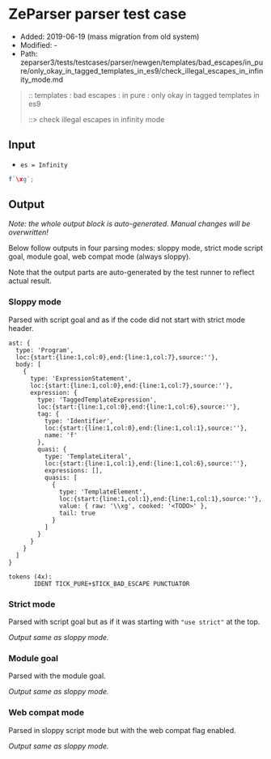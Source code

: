 # ZeParser parser test case

- Added: 2019-06-19 (mass migration from old system)
- Modified: -
- Path: zeparser3/tests/testcases/parser/newgen/templates/bad_escapes/in_pure/only_okay_in_tagged_templates_in_es9/check_illegal_escapes_in_infinity_mode.md

> :: templates : bad escapes : in pure : only okay in tagged templates in es9
>
> ::> check illegal escapes in infinity mode

## Input

- `es = Infinity`

`````js
f`\xg`;
`````

## Output

_Note: the whole output block is auto-generated. Manual changes will be overwritten!_

Below follow outputs in four parsing modes: sloppy mode, strict mode script goal, module goal, web compat mode (always sloppy).

Note that the output parts are auto-generated by the test runner to reflect actual result.

### Sloppy mode

Parsed with script goal and as if the code did not start with strict mode header.

`````
ast: {
  type: 'Program',
  loc:{start:{line:1,col:0},end:{line:1,col:7},source:''},
  body: [
    {
      type: 'ExpressionStatement',
      loc:{start:{line:1,col:0},end:{line:1,col:7},source:''},
      expression: {
        type: 'TaggedTemplateExpression',
        loc:{start:{line:1,col:0},end:{line:1,col:6},source:''},
        tag: {
          type: 'Identifier',
          loc:{start:{line:1,col:0},end:{line:1,col:1},source:''},
          name: 'f'
        },
        quasi: {
          type: 'TemplateLiteral',
          loc:{start:{line:1,col:1},end:{line:1,col:6},source:''},
          expressions: [],
          quasis: [
            {
              type: 'TemplateElement',
              loc:{start:{line:1,col:1},end:{line:1,col:1},source:''},
              value: { raw: '\\xg', cooked: '<TODO>' },
              tail: true
            }
          ]
        }
      }
    }
  ]
}

tokens (4x):
       IDENT TICK_PURE+$TICK_BAD_ESCAPE PUNCTUATOR
`````

### Strict mode

Parsed with script goal but as if it was starting with `"use strict"` at the top.

_Output same as sloppy mode._

### Module goal

Parsed with the module goal.

_Output same as sloppy mode._

### Web compat mode

Parsed in sloppy script mode but with the web compat flag enabled.

_Output same as sloppy mode._
